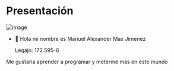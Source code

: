   # Presentación

![image](https://user-images.githubusercontent.com/82040118/114417745-3c08cf80-9b88-11eb-9d5c-88da7210b414.png)


- 👋 Hola mi nombre es Manuel Alexander Max Jimenez 
     
     Legajo: 172.595-6

Me gustaria aprender a programar y meterme más en este mundo 


<!---
ManuelMaxJ/ManuelMaxJ is a ✨ special ✨ repository because its `README.md` (this file) appears on your GitHub profile.
You can click the Preview link to take a look at your changes.
--->
